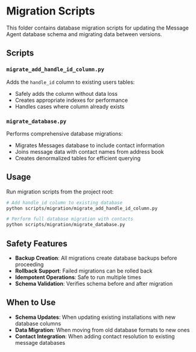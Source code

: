 # Migration Scripts

This folder contains database migration scripts for updating the Message Agent database schema and migrating data between versions.

## Scripts

### `migrate_add_handle_id_column.py`
Adds the `handle_id` column to existing users tables:
- Safely adds the column without data loss
- Creates appropriate indexes for performance
- Handles cases where column already exists

### `migrate_database.py`
Performs comprehensive database migrations:
- Migrates Messages database to include contact information
- Joins message data with contact names from address book
- Creates denormalized tables for efficient querying

## Usage

Run migration scripts from the project root:

```bash
# Add handle_id column to existing database
python scripts/migration/migrate_add_handle_id_column.py

# Perform full database migration with contacts
python scripts/migration/migrate_database.py
```

## Safety Features

- **Backup Creation**: All migrations create database backups before proceeding
- **Rollback Support**: Failed migrations can be rolled back
- **Idempotent Operations**: Safe to run multiple times
- **Schema Validation**: Verifies schema before and after migration

## When to Use

- **Schema Updates**: When updating existing installations with new database columns
- **Data Migration**: When moving from old database formats to new ones
- **Contact Integration**: When adding contact resolution to existing message databases